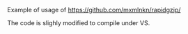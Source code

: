 Example of usage of https://github.com/mxmlnkn/rapidgzip/

The code is slighly modified to compile under VS.
